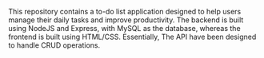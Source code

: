 This repository contains a to-do list application designed to help users manage their daily tasks and improve productivity. The backend is built using NodeJS and Express, with MySQL as the database, whereas the frontend is built using HTML/CSS. Essentially, The API have been designed to handle CRUD operations.